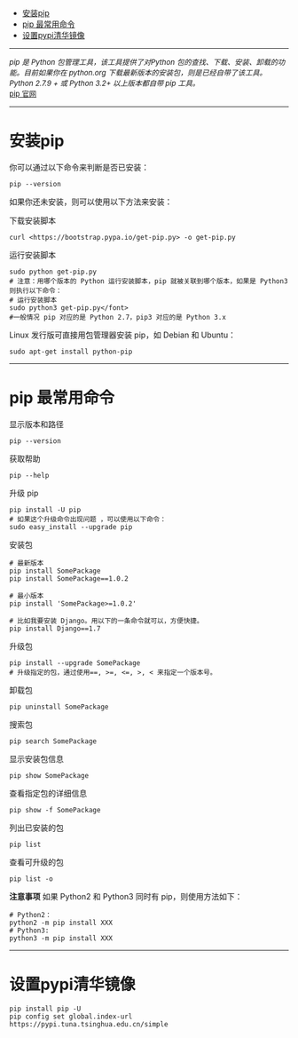 - [安装pip](#%e5%ae%89%e8%a3%85pip)
- [pip 最常用命令](#pip-%e6%9c%80%e5%b8%b8%e7%94%a8%e5%91%bd%e4%bb%a4)
- [设置pypi清华镜像](#%e8%ae%be%e7%bd%aepypi%e6%b8%85%e5%8d%8e%e9%95%9c%e5%83%8f)

---

*<font size=2>pip 是 Python 包管理工具，该工具提供了对Python 包的查找、下载、安装、卸载的功能。目前如果你在 python.org 下载最新版本的安装包，则是已经自带了该工具。Python 2.7.9 + 或 Python 3.2+ 以上版本都自带 pip 工具。*  
[pip 官网](https://pypi.org/project/pip/)</font>

---

# 安装pip

你可以通过以下命令来判断是否已安装：

```shell
pip --version  
```

如果你还未安装，则可以使用以下方法来安装：

下载安装脚本

```shell
curl <https://bootstrap.pypa.io/get-pip.py> -o get-pip.py  
```

运行安装脚本

```shell
sudo python get-pip.py  
# 注意：用哪个版本的 Python 运行安装脚本，pip 就被关联到哪个版本，如果是 Python3 则执行以下命令：
# 运行安装脚本  
sudo python3 get-pip.py</font>  
#一般情况 pip 对应的是 Python 2.7，pip3 对应的是 Python 3.x
```

Linux 发行版可直接用包管理器安装 pip，如 Debian 和 Ubuntu：

```shell
sudo apt-get install python-pip
```

---

# pip 最常用命令

显示版本和路径

```shell
pip --version
```

获取帮助  

```shell
pip --help
```

升级 pip  

```shell
pip install -U pip
# 如果这个升级命令出现问题 ，可以使用以下命令：  
sudo easy_install --upgrade pip
```

安装包  

```shell
# 最新版本  
pip install SomePackage  
pip install SomePackage==1.0.2  

# 最小版本  
pip install 'SomePackage>=1.0.2'  

# 比如我要安装 Django。用以下的一条命令就可以，方便快捷。
pip install Django==1.7
```

升级包

```shell
pip install --upgrade SomePackage
# 升级指定的包，通过使用==, >=, <=, >, < 来指定一个版本号。
```

卸载包  

```shell
pip uninstall SomePackage
```

搜索包  

```shell
pip search SomePackage
```

显示安装包信息  

```shell
pip show SomePackage
```

查看指定包的详细信息  

```shell
pip show -f SomePackage
```

列出已安装的包  

```shell
pip list
```

查看可升级的包  

```shell
pip list -o
```

**注意事项**
如果 Python2 和 Python3 同时有 pip，则使用方法如下：  

```shell
# Python2：  
python2 -m pip install XXX  
# Python3:  
python3 -m pip install XXX
```

---

# 设置pypi清华镜像

```shell
pip install pip -U  
pip config set global.index-url https://pypi.tuna.tsinghua.edu.cn/simple
```
